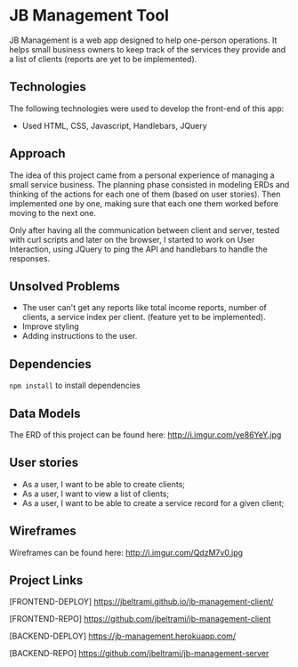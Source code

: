 # JB Management Tool

JB Management is a web app designed to help one-person operations. It helps
small business owners to keep track of the services they provide and a list of
clients (reports are yet to be implemented).

## Technologies
The following technologies were used to develop the front-end of this app:
- Used HTML, CSS, Javascript, Handlebars, JQuery

## Approach
The idea of this project came from a personal experience of managing a small
service business.
The planning phase consisted in modeling ERDs and thinking of the actions for
each one of them (based on user stories). Then implemented one by one, making
sure that each one them worked before moving to the next one.

Only after having all the communication between client and server, tested with
curl scripts and later on the browser, I started to work on User Interaction,
using JQuery to ping the API and handlebars to handle the responses.


## Unsolved Problems
- The user can't get any reports like total income reports, number of clients, a service index per
client. (feature yet to be implemented).
- Improve styling
- Adding instructions to the user.

## Dependencies
```npm install``` to install dependencies

## Data Models
The ERD of this project can be found here: http://i.imgur.com/ye86YeY.jpg


## User stories

- As a user, I want to be able to create clients;
- As a user, I want to view a list of clients;
- As a user, I want to be able to create a service record for a given client;

## Wireframes
Wireframes can be found here: http://i.imgur.com/QdzM7v0.jpg

## Project Links
[FRONTEND-DEPLOY]  https://jbeltrami.github.io/jb-management-client/

[FRONTEND-REPO]  https://github.com/jbeltrami/jb-management-client

[BACKEND-DEPLOY]  https://jb-management.herokuapp.com/

[BACKEND-REPO]  https://github.com/jbeltrami/jb-management-server
